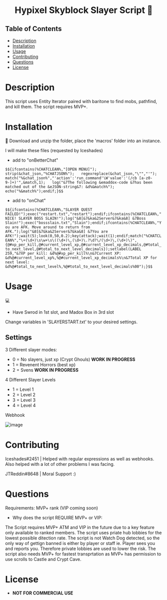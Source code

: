<h1 align="center">Hypixel Skyblock Slayer Script 👋</h1>
 
 
## Table of Contents
- [Description](#description)
- [Installation](#installation)
- [Usage](#usage)
- [Contributing](#contributing)
- [Questions](#questions) 
- [License](#license)
 
# Description
This script uses Entity Iterator paired with baritone to find mobs, pathfind, and kill them. The script requires MVP+.
# Installation
💾 
Download and unzip the folder, place the 'macros' folder into an instance.

I will make these files (requested by Iceshades)
- add to "onBetterChat"

```$${ifcontains(%CHATCLEAN%,"[OPEN MENU]");   strip(&chat_json,"%CHATJSON%");   regexreplace(&chat_json,"\"","'");           match("%&chat_json%","'action':'run_command'\W'value':'(/cb [a-z0-9-]+)'",&match,1);   log("&7The following &emaddox-code &7has been matched out of the &eJSON-string&7: &d%&match%");   echo("%&match%");endif;}$$```

- add to "onChat" 

```$${ifcontains(%CHATCLEAN%,"SLAYER QUEST FAILED!");exec("restart.txt","restart");endif;ifcontains(%CHATCLEAN%,"NICE! SLAYER BOSS SLAIN!");log("&8[&7&ka&2Server&7&ka&8] &7Boss Slain!");exec("bossslain.txt","Slain");endif;ifcontains(%CHATCLEAN%,"You are AFK. Move around to return from AFK.");log("&8[&7&ka&2Server&7&ka&8] &7You are AFK!");wait(5);look(0,50,0.2);key(attack);wait(1);endif;match("%CHATCLEAN%","\+(\d+)\s\w+\s\((\d+)\,(\d+)\.?\d?\/(\d+)\,(\d+)\)",{@#xp_per_kill,@#current_level_xp,@#current_level_xp_decimals,@#total_to_next_level,@#total_to_next_level_decimals});setlabel(LABEL 259,"&7XP per kill: &d%@#xp_per_kill%\n&7Current XP: &d%@#current_level_xp%,%@#current_level_xp_decimals%\n&7Total XP for next level: &d%@#total_to_next_level%,%@#total_to_next_level_decimals%00");}$$```

# Usage
💻  

- Have Swrod in 1st slot, and Madox Box in 3rd slot

Change variables in 'SLAYERSTART.txt' to your desired settings.
## Settings

3 Different slayer modes: 
- 0 = No slayers, just xp (Crypt Ghouls) **WORK IN PROGRESS**
- 1 = Revenent Horrors (best xp)
- 2 = Svens **WORK IN PROGRESS**

4 Different Slayer Levels
- 1 = Level 1
- 2 = Level 2 
- 3 = Level 3
- 4 = Level 4

Webhook

![image](https://cdn.discordapp.com/attachments/784920430946287627/807032252798074890/webhookimage.PNG)

# Contributing
Iceshades#2451 | Helped with regular expressions as well as webhooks. Also helped with a lot of other problems I was facing.

JTReddin#8648 | Moral Support :)

# Questions

Requirements: MVP+ rank (VIP coming soon)
- Why does the script REQUIRE MVP+ or VIP:

The Script requires MVP+ ATM and VIP in the future due to a key feature only available to ranked members. The script uses priate hub lobbies for the lowest possible ditection rate. The script is not Watch Dog detected, so the only way of gettign banned is either by player or staff ie. Player sees you and reports you. Therefore private lobbies are used to lower the risk. The script also needs MVP+ for fastest transprtation as MVP+ has permission to use scrolls to Castle and Crypt Cave.

# License

- **NOT FOR COMMERCIAL USE**
